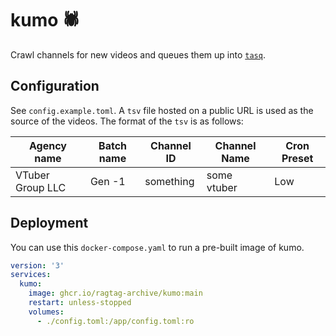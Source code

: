 # kumo 🕷️

Crawl channels for new videos and queues them up into
[`tasq`](https://github.com/ragtag-archive/tasq).

## Configuration

See `config.example.toml`. A `tsv` file hosted on a public URL is used as the
source of the videos. The format of the `tsv` is as follows:

| Agency name      | Batch name | Channel ID | Channel Name | Cron Preset |
| ---------------- | ---------- | ---------- | ------------ | ----------- |
| VTuber Group LLC | Gen -1     | something  | some vtuber  | Low         |

## Deployment

You can use this `docker-compose.yaml` to run a pre-built image of kumo.

```yaml
version: '3'
services:
  kumo:
    image: ghcr.io/ragtag-archive/kumo:main
    restart: unless-stopped
    volumes:
      - ./config.toml:/app/config.toml:ro
```
